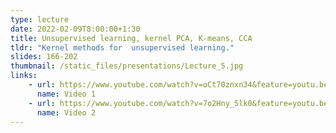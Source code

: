 ```yaml
---
type: lecture
date: 2022-02-09T8:00:00+1:30
title: Unsupervised learning, kernel PCA, K-means, CCA
tldr: "Kernel methods for  unsupervised learning."
slides: 166-202
thumbnail: /static_files/presentations/Lecture_5.jpg
links: 
    - url: https://www.youtube.com/watch?v=oCt70znxn34&feature=youtu.be
      name: Video 1
    - url: https://www.youtube.com/watch?v=7o2Hny_5lk0&feature=youtu.be
      name: Video 2
---
```


